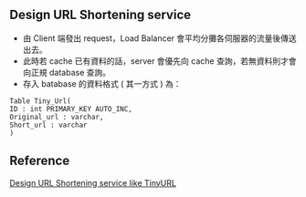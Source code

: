 ## Design URL Shortening service


 - 由 Client 端發出 request，Load Balancer 會平均分攤各伺服器的流量後傳送出去。
 - 此時若 cache 已有資料的話，server 會優先向 cache 查詢，若無資料則才會向正規 database 查詢。
 - 存入 batabase 的資料格式 ( 其一方式 ) 為：
 ```
Table Tiny_Url( 
ID : int PRIMARY_KEY AUTO_INC, 
Original_url : varchar, 
Short_url : varchar 
) 
``` 

## Reference
[Design URL Shortening service like TinyURL](https://leetcode.com/discuss/interview-question/124658/Design-a-URL-Shortener-(-TinyURL-)-System/)

